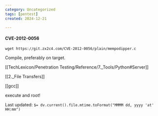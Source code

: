 ```yaml
---
category: Uncategorized
tags: [pentest]
created: 2024-12-21

---
```

#### CVE-2012-0056

```
wget https://git.zx2c4.com/CVE-2012-0056/plain/mempodipper.c
```

Compile, preferably on target.

[[TechLexicon/Penetration Testing/Reference/7._Tools/Python#Server]]

[[2._File Transfers]]

[[gcc]]

execute and root!


Last updated: `$= dv.current().file.mtime.toFormat("MMMM dd, yyyy 'at' HH:mm")`
